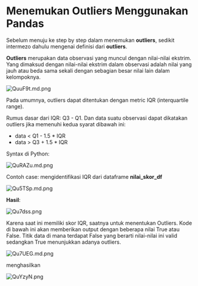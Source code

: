 # Menemukan Outliers Menggunakan Pandas

Sebelum menuju ke step by step dalam menemukan **outliers**, sedikit intermezo dahulu mengenai definisi dari **outliers**.

**Outliers** merupakan data observasi yang muncul dengan nilai-nilai ekstrim. Yang dimaksud dengan nilai-nilai ekstrim dalam observasi adalah nilai yang jauh atau beda sama sekali dengan sebagian besar nilai lain dalam kelompoknya.

![QuuF9t.md.png](https://iili.io/QuuF9t.md.png)

Pada umumnya, outliers dapat ditentukan dengan metric IQR (interquartile range).

Rumus dasar dari IQR: Q3 - Q1. Dan data suatu observasi dapat dikatakan outliers jika memenuhi kedua syarat dibawah ini:
- data < Q1 - 1.5 * IQR
- data > Q3 + 1.5 * IQR
 

Syntax di Python:

![QuRAZu.md.png](https://iili.io/QuRAZu.md.png)

Contoh case: mengidentifikasi IQR dari dataframe **nilai_skor_df**

![Qu5TSp.md.png](https://iili.io/Qu5TSp.md.png)

**Hasil**:

![Qu7dss.png](https://iili.io/Qu7dss.png)

Karena saat ini memiliki skor IQR, saatnya untuk menentukan Outliers. Kode di bawah ini akan memberikan output dengan beberapa nilai True atau False. Titik data di mana terdapat False yang berarti nilai-nilai ini valid sedangkan True menunjukkan adanya outliers.

![Qu7UEG.md.png](https://iili.io/Qu7UEG.md.png)

menghasilkan

![QuYzyN.png](https://iili.io/QuYzyN.png)
